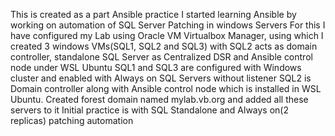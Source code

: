 This is created as a part Ansible practice
I started learning Ansible by working on automation of SQL Server Patching in windows Servers
For this I have configured my Lab using Oracle VM Virtualbox Manager, using which I created 3 windows VMs(SQL1, SQL2 and SQL3) with SQL2 acts as domain controller, standalone SQL Server as Centralized DSR and Ansible control node under WSL Ubuntu
SQL1 and SQL3 are configured with Windows cluster and enabled with Always on SQL Servers without listener
SQL2 is Domain controller along with Ansible control node which is installed in WSL Ubuntu. Created forest domain named mylab.vb.org and added all these servers to it
Initial practice is with SQL Standalone and Always on(2 replicas) patching automation
